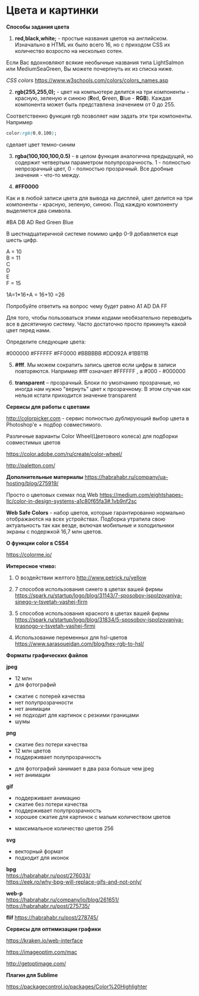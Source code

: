 # Цвета и картинки

**Способы задания цвета**

1)	**red,black,white;** - простые названия цветов на английском. Изначально в HTML их было всего 16, но с приходом CSS их количество возросло на несколько сотен.

Если Вас вдохновляют всякие необычные названия типа LightSalmon или MediumSeaGreen, Вы можете почерпнуть их из списка ниже.

_CSS colors_ 
https://www.w3schools.com/colors/colors_names.asp

2)	**rgb(255,255,0);** - цвет на компьютере делится на три компоненты - красную, зеленую и синюю (**R**ed, **G**reen, **B**lue - **RGB**). Каждая компонента может быть представлена значением от 0 до 255.

Соответственно функция rgb позволяет нам задать эти три компоненты. Например

```css
color:rgb(0,0,100);
```
сделает цвет темно-синим

3)	**rgba(100,100,100,0.5)** - в целом функция аналогична предыдущей, но содержит четвертым параметром полупрозрачность. 1 - полностью непрозрачный цвет, 0 - полностью прозрачный. Все дробные значения - что-то между.

4)	**#FF0000**

Как и в любой записи цвета для вывода на дисплей, цвет делится на три компоненты - красную, зеленую, синюю. Под каждую компоненту выделяется два символа.

\#BA DB AD
Red Green Blue

В шестнадцатиричной системе помимо цифр 0-9 добавляется еще шесть цифр.

A  = 10<BR>
B  = 11<BR>
C<BR>
D<BR>
E<BR>
F  = 15<BR>

1A=1*16+A = 16+10 =26

Попробуйте ответить на вопрос чему будет равно
А1
AD
DA
FF

Для того, чтобы пользоваться этими кодами необязательно переводить все в десятичную систему. Часто достаточно просто прикинуть какой цвет перед нами.

Определите следующие цвета:

\#000000
\#FFFFFF
\#FF0000
\#BBBBBB
\#DD092A
\#1BB11B


5) **#fff**. Мы можем сократить запись цветов если цифры в записи повторяются. Например #fff означает #FFFFFF , а #000 - #000000

6)	**transparent** – прозрачный. Блоки по умолчанию прозрачные, но иногда нам нужно "вернуть" цвет к прозрачному. В этом случае как нельзя кстати приходится значение transparent


**Сервисы для работы с цветами**

http://colorpicker.com - сервис полностью дублирующий выбор цвета в Photoshop'e + подбор совместимого.

Различные варианты Color Wheel(Цветового колеса) для подборки совместимых цветов

https://color.adobe.com/ru/create/color-wheel/

http://paletton.com/

**Дополнительные материалы**
https://habrahabr.ru/company/ua-hosting/blog/275919/

Просто о цветовых схемах под Web
https://medium.com/eightshapes-llc/color-in-design-systems-a1c80f65fa3#.1vb9nf2sc

**Web Safe Colors** - набор цветов, которые гарантированно нормально отображаются на всех устройствах. Подборка утратила свою актуальность так как везде, включая мобильные и холодильники экраны с подержкой 16,7 млн цветов.

**О функции color в CSS4**

https://colorme.io/

**Интересное чтиво:**

1. О воздействии желтого 
http://www.petrick.ru/yellow

2. 7 способов использования синего в цветах вашей фирмы https://spark.ru/startup/logo/blog/31143/7-sposobov-ispolzovaniya-sinego-v-tsvetah-vashej-firm

3. 5 способов использования красного в цветах вашей фирмы https://spark.ru/startup/logo/blog/31834/5-sposobov-ispolzovaniya-krasnogo-v-tsvetah-vashej-firmi

4. Использование переменных для hsl-цветов https://www.sarasoueidan.com/blog/hex-rgb-to-hsl/


**Форматы графических файлов**

**jpeg**

+ 12 млн
+ для фотографий

- сжатие с потерей качества
- нет полупрозрачности
- нет анимации
- не подходит для картинок с резкими границами
- шумы

**png**

+ сжатие без потери качества
+ 12 млн цветов
+ поддерживает полупрозрачность
 
- для фотографий занимает в два раза больше чем jpeg
- нет анимации

**gif**

+ поддерживает анимацию
+ сжатие без потери качества
+ поддерживает полупрозрачность
+ хорошее сжатие для картинок с малым количеством цветов

- максимальное количество цветов 256 


**svg**

+ векторный формат
+ подходит для иконок

**bpg**<BR>
https://habrahabr.ru/post/276033/<BR>
https://eek.ro/why-bpg-will-replace-gifs-and-not-only/

**web-p**<BR>
https://habrahabr.ru/company/io/blog/261651/
https://habrahabr.ru/post/275735/

**flif**
https://habrahabr.ru/post/278745/

**Сервисы для оптимизации графики**

https://kraken.io/web-interface

https://imageoptim.com/mac

http://getoptimage.com/

**Плагин для Sublime**

https://packagecontrol.io/packages/Color%20Highlighter
